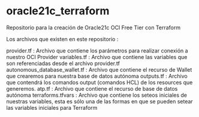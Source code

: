# oracle21c_terraform
Repositorio para la creación de Oracle21c OCI Free Tier con Terraform

Los archivos que existen en este repositorio :

provider.tf : Archivo que contiene los parámetros para realizar conexión a nuestro OCI Provider
variables.tf : Archivo que contiene las variables que son referenciadas desde el archivo provider.tf
autonomous_database_wallet.tf : Archivo que contiene el recurso de Wallet que crearemos para nuestra base de datos autónoma
outputs.tf : Archivo que contendrá los comandos output (comandos HCL) de los resources que generemos.
atp.tf : Archivo que contiene el recurso de base de datos autónoma
terraforms.tfvars : Archivo que contiene los seteos iniciales de nuestras variables, esta es sólo una de las formas en que se pueden setear las variables iniciales para Terraform

